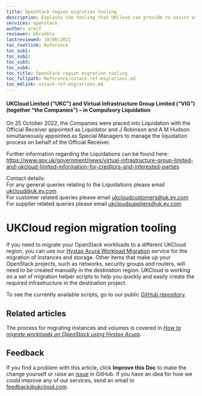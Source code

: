 ```yaml
---
title: OpenStack region migration tooling
description: Explains the tooling that UKCloud can provide to assist with customer migrations.
services: openstack
author: srelf
reviewer: bbramble
lastreviewed: 18/08/2021
toc_rootlink: Reference
toc_sub1:
toc_sub2:
toc_sub3:
toc_sub4:
toc_title: OpenStack region migration tooling
toc_fullpath: Reference/ostack-ref-migrations.md
toc_mdlink: ostack-ref-migrations.md
---
```


#### UKCloud Limited (“UKC”) and Virtual Infrastructure Group Limited (“VIG”) (together “the Companies”) – in Compulsory Liquidation

On 25 October 2022, the Companies were placed into Liquidation with the Official Receiver appointed as Liquidator and J Robinson and A M Hudson simultaneously appointed as Special Managers to manage the liquidation process on behalf of the Official Receiver.

Further information regarding the Liquidations can be found here: <https://www.gov.uk/government/news/virtual-infrastructure-group-limited-and-ukcloud-limited-information-for-creditors-and-interested-parties>

Contact details:<br>
For any general queries relating to the Liquidations please email <ukcloud@uk.ey.com><br>
For customer related queries please email <ukcloudcustomers@uk.ey.com><br>
For supplier related queries please email <ukcloudsuppliers@uk.ey.com>

# UKCloud region migration tooling

If you need to migrate your OpenStack workloads to a different UKCloud region, you can use our [Hystax Acura Workload Migration](ostack-sco-hystax.md) service for the migration of instances and storage. Other items that make up your OpenStack projects, such as networks, security groups and routers, will need to be created manually in the destination region. UKCloud is working on a set of migration helper scripts to help you quickly and easily create the required infrastructure in the destination project.

To see the currently available scripts, go to our public [GitHub repository](https://github.com/UKCloud/openstack-migration-helper-scripts).

## Related articles

The process for migrating instances and volumes is covered in [_How to migrate workloads on OpenStack using Hystax Acura_](ostack-how-use-hystax.md).

## Feedback

If you find a problem with this article, click **Improve this Doc** to make the change yourself or raise an [issue](https://github.com/UKCloud/documentation/issues) in GitHub. If you have an idea for how we could improve any of our services, send an email to <feedback@ukcloud.com>.
